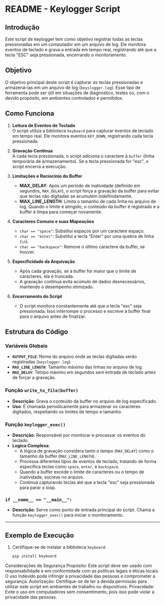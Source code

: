 # README - Keylogger Script

## Introdução

Este script de keylogger tem como objetivo registrar todas as teclas pressionadas em um computador em um arquivo de log. Ele monitora eventos de teclado e grava a entrada em tempo real, registrando até que a tecla "ESC" seja pressionada, encerrando o monitoramento.

## Objetivo

O objetivo principal deste script é capturar as teclas pressionadas e armazená-las em um arquivo de log (`keyslogger.log`). Esse tipo de ferramenta pode ser útil em situações de diagnóstico, testes ou, com o devido propósito, em ambientes controlados e permitidos.

## Como Funciona

1. **Leitura de Eventos de Teclado**  
   O script utiliza a biblioteca `keyboard` para capturar eventos de teclado em tempo real. Ele monitora eventos `KEY_DOWN`, registrando cada tecla pressionada.

2. **Gravação Contínua**  
   A cada tecla pressionada, o script adiciona o caractere à `buffer` (linha temporária de armazenamento). Se a tecla pressionada for "esc", o script encerra a execução.

3. **Limitações e Raciocínio do Buffer**  
   - **MAX_DELAY**: Após um período de inatividade (definido em segundos, `MAX_DELAY`), o script força a gravação da buffer para evitar que teclas não digitadas se acumulem indefinidamente.  
   - **MAX_LINE_LENGTH**: Limita o tamanho de cada linha no arquivo de log. Quando o limite é atingido, o conteúdo da buffer é registrado e a buffer é limpa para começar novamente.

4. **Caracteres Comuns e suas Mapeações**  
   - `char == "space"`: Substitui espaços por um caractere espaço.  
   - `char == "enter"`: Substitui a tecla "Enter" por uma quebra de linha (`\n`).  
   - `char == "backspace"`: Remove o último caractere da buffer, se houver.

5. **Especificidade da Arquivação**  
   - Após cada gravação, se a buffer for maior que o limite de caracteres, ela é truncada.  
   - A gravação contínua evita acúmulo de dados desnecessários, mantendo o desempenho otimizado.

6. **Encerramento do Script**  
   - O script monitora constantemente até que a tecla "esc" seja pressionada. Isso interrompe o processo e escreve a buffer final para o arquivo antes de finalizar.

## Estrutura do Código

### Variáveis Globais

- **`OUTPUT_FILE`**: Nome do arquivo onde as teclas digitadas serão registradas (`keyslogger.log`).  
- **`MAX_LINE_LENGTH`**: Tamanho máximo das linhas no arquivo de log.  
- **`MAX_DELAY`**: Tempo máximo em segundos sem entrada de teclado antes de forçar a gravação.

### Função `write_to_file(buffer)`

- **Descrição**: Grava o conteúdo da buffer no arquivo de log especificado.  
- **Uso**: É chamada periodicamente para armazenar os caracteres digitados, respeitando os limites de tempo e tamanho.

### Função `keylogger_exec()`

- **Descrição**: Responsável por monitorar e processar os eventos do teclado.  
- **Logica Complexa**:  
  - A lógica de gravação considera tanto o tempo (`MAX_DELAY`) como o tamanho da buffer (`MAX_LINE_LENGTH`).  
  - Processa diferentes tipos de eventos de teclado, tratando de forma específica teclas como `space`, `enter`, e `backspace`.  
  - Quando a buffer excede o limite de caracteres ou o tempo de inatividade, escreve no arquivo.  
  - Continua capturando teclas até que a tecla "esc" seja pressionada para parar o loop.

### `if __name__ == "__main__":`

- **Descrição**: Serve como ponto de entrada principal do script. Chama a função `keylogger_exec()` para iniciar o monitoramento.

---

## Exemplo de Execução

1. Certifique-se de instalar a biblioteca `keyboard`:
   ```bash
   pip install keyboard


Considerações de Segurança
Propósito: Este script deve ser usado com responsabilidade e em conformidade com as políticas legais e éticas locais. O uso indevido pode infringir a privacidade das pessoas e comprometer a segurança.
Autorização: Certifique-se de ter a devida permissão para utilizar este script em ambientes de trabalho ou dispositivos.
Privacidade: Evite o uso em computadores sem consentimento, pois isso pode violar a privacidade das pessoas.
